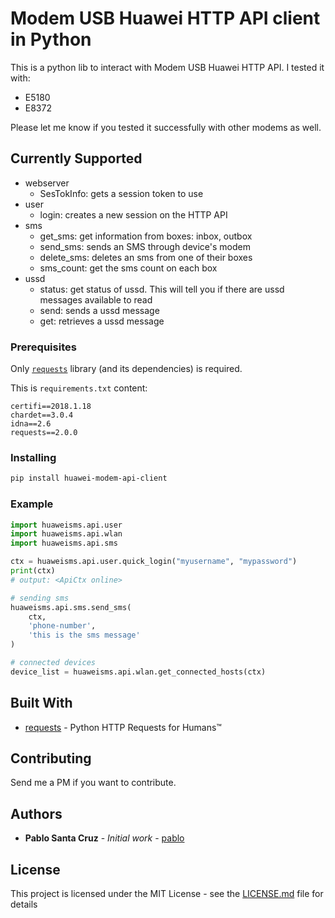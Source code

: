 # Modem USB Huawei HTTP API client in Python

This is a python lib to interact with Modem USB Huawei HTTP API. I tested it with:

* E5180
* E8372

Please let me know if you tested it successfully with other modems as well.

## Currently Supported

* webserver
   * SesTokInfo: gets a session token to use
* user
   * login: creates a new session on the HTTP API
* sms
   * get_sms: get information from boxes: inbox, outbox
   * send_sms: sends an SMS through device's modem
   * delete_sms: deletes an sms from one of their boxes
   * sms_count: get the sms count on each box
* ussd
   * status: get status of ussd. This will tell you if there are ussd messages available to read
   * send: sends a ussd message
   * get: retrieves a ussd message

### Prerequisites

Only [`requests`](https://github.com/requests/requests) library (and its dependencies) is required.

This is `requirements.txt` content:

```
certifi==2018.1.18
chardet==3.0.4
idna==2.6
requests==2.0.0
```

### Installing

```bash
pip install huawei-modem-api-client
```

### Example
```python
import huaweisms.api.user
import huaweisms.api.wlan
import huaweisms.api.sms

ctx = huaweisms.api.user.quick_login("myusername", "mypassword")
print(ctx)
# output: <ApiCtx online>

# sending sms
huaweisms.api.sms.send_sms(
    ctx,
    'phone-number',
    'this is the sms message'
)

# connected devices
device_list = huaweisms.api.wlan.get_connected_hosts(ctx)

```

## Built With

* [requests](https://github.com/requests/requests) - Python HTTP Requests for Humans™

## Contributing

Send me a PM if you want to contribute. 

## Authors

* **Pablo Santa Cruz** - *Initial work* - [pablo](https://github.com/pablo)

## License

This project is licensed under the MIT License - see the [LICENSE.md](LICENSE.md) file for details

